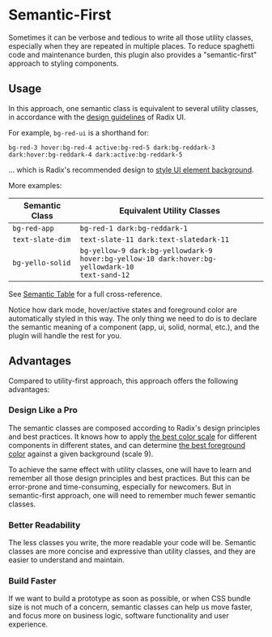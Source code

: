# Semantic-First

Sometimes it can be verbose and tedious to write all those utility classes, especially when they are repeated in multiple places. To reduce spaghetti code and maintenance burden, this plugin also provides a "semantic-first" approach to styling components.

## Usage

In this approach, one semantic class is equivalent to several utility classes, in accordance with the [design guidelines](https://www.radix-ui.com/colors/docs/palette-composition/understanding-the-scale) of Radix UI.

For example, `bg-red-ui` is a shorthand for:

```
bg-red-3 hover:bg-red-4 active:bg-red-5 dark:bg-reddark-3 dark:hover:bg-reddark-4 dark:active:bg-reddark-5

```

... which is Radix's recommended design to [style UI element background](https://www.radix-ui.com/colors/docs/palette-composition/understanding-the-scale#steps-35-component-backgrounds).

More examples:

| Semantic Class   | Equivalent Utility Classes                                                                                   |
| ---------------- | ------------------------------------------------------------------------------------------------------------ |
| `bg-red-app`     | `bg-red-1 dark:bg-reddark-1`                                                                                 |
| `text-slate-dim` | `text-slate-11 dark:text-slatedark-11`                                                                       |
| `bg-yello-solid` | `bg-yellow-9 dark:bg-yellowdark-9`<br />`hover:bg-yellow-10 dark:hover:bg-yellowdark-10`<br />`text-sand-12` |

See [Semantic Table](/reference/semantic-table) for a full cross-reference.

Notice how dark mode, hover/active states and foreground color are automatically styled in this way. The only thing we need to do is to declare the semantic meaning of a component (app, ui, solid, normal, etc.), and the plugin will handle the rest for you.

## Advantages

Compared to utility-first approach, this approach offers the following advantages:

### Design Like a Pro

The semantic classes are composed according to Radix's design principles and best practices. It knows how to apply [the best color scale](https://www.radix-ui.com/colors/docs/palette-composition/understanding-the-scale) for different components in different states, and can determine [the best foreground color](https://www.radix-ui.com/colors/docs/palette-composition/composing-a-palette#natural-pairing) against a given background (scale 9).

To achieve the same effect with utility classes, one will have to learn and remember all those design principles and best practices. But this can be error-prone and time-consuming, especially for newcomers. But in semantic-first approach, one will need to remember much fewer semantic classes.

### Better Readability

The less classes you write, the more readable your code will be. Semantic classes are more concise and expressive than utility classes, and they are easier to understand and maintain.

### Build Faster

If we want to build a prototype as soon as possible, or when CSS bundle size is not much of a concern, semantic classes can help us move faster, and focus more on business logic, software functionality and user experience.
